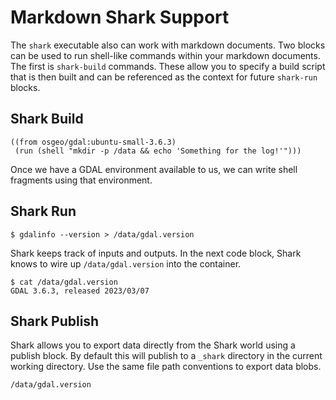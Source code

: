 
# Markdown Shark Support

The `shark` executable also can work with markdown documents. Two blocks can be
used to run shell-like commands within your markdown documents. The first is
`shark-build` commands. These allow you to specify a build script that is then
built and can be referenced as the context for future `shark-run` blocks.

## Shark Build

```shark-build:gdal-env:ec610a45b8d858c2eba37fd40dd1764890828557c1c43fa84ec88c7fcdc087c1
((from osgeo/gdal:ubuntu-small-3.6.3)
 (run (shell "mkdir -p /data && echo 'Something for the log!'")))
```

Once we have a GDAL environment available to us, we can write shell fragments
using that environment.

## Shark Run

```shark-run:gdal-env:1dd3d7fdb8f1f485dd5aa0d5f383209a60aca98e67552d03a54c99be8b610eca
$ gdalinfo --version > /data/gdal.version
```

Shark keeps track of inputs and outputs. In the next code block, Shark knows to wire
up `/data/gdal.version` into the container.

```shark-run:gdal-env:e02469d800253ccf95e53b583e4a91465375a4e41479a67408331ecdeedb713e
$ cat /data/gdal.version
GDAL 3.6.3, released 2023/03/07

```

## Shark Publish

Shark allows you to export data directly from the Shark world using a publish block. By default
this will publish to a `_shark` directory in the current working directory. Use the same file path
conventions to export data blobs.

```shark-publish
/data/gdal.version
```
